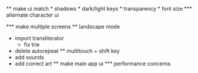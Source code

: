 ** make ui match
    * shadows
    * dark/light keys
    * transparency
    * font size
*** alternate character ui

*** make multiple screens
** landscape mode
* import transliterator
    * fix trie
* delete autorepeat
** multitouch + shift key
* add sounds
* add correct art
** make main app ui
*** performance concerns